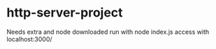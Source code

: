 # http-server-project
Needs extra and node downloaded
run with node index.js
access with localhost:3000/

